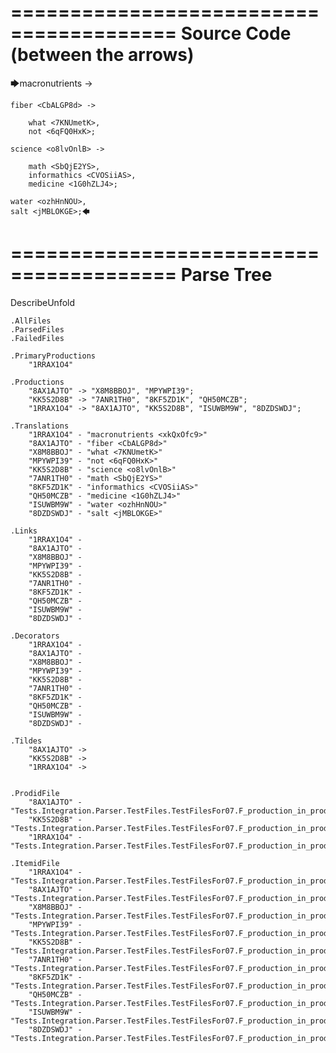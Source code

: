 ========================================
Source Code (between the arrows)
========================================

🡆macronutrients <xkQxOfc9> ->

    fiber <CbALGP8d> ->

        what <7KNUmetK>,
        not <6qFQ0HxK>;
	
	science <o8lvOnlB> ->
		
		math <SbQjE2YS>,
		informathics <CVOSiiAS>,
		medicine <1G0hZLJ4>;
    
    water <ozhHnNOU>,
    salt <jMBLOKGE>;🡄

========================================
Parse Tree
========================================
DescribeUnfold

    .AllFiles
    .ParsedFiles
    .FailedFiles

    .PrimaryProductions
        "1RRAX1O4" 

    .Productions
        "8AX1AJTO" -> "X8M8BBOJ", "MPYWPI39";
        "KK5S2D8B" -> "7ANR1TH0", "8KF5ZD1K", "QH50MCZB";
        "1RRAX1O4" -> "8AX1AJTO", "KK5S2D8B", "ISUWBM9W", "8DZDSWDJ";

    .Translations
        "1RRAX1O4" - "macronutrients <xkQxOfc9>"
        "8AX1AJTO" - "fiber <CbALGP8d>"
        "X8M8BBOJ" - "what <7KNUmetK>"
        "MPYWPI39" - "not <6qFQ0HxK>"
        "KK5S2D8B" - "science <o8lvOnlB>"
        "7ANR1TH0" - "math <SbQjE2YS>"
        "8KF5ZD1K" - "informathics <CVOSiiAS>"
        "QH50MCZB" - "medicine <1G0hZLJ4>"
        "ISUWBM9W" - "water <ozhHnNOU>"
        "8DZDSWDJ" - "salt <jMBLOKGE>"

    .Links
        "1RRAX1O4" - 
        "8AX1AJTO" - 
        "X8M8BBOJ" - 
        "MPYWPI39" - 
        "KK5S2D8B" - 
        "7ANR1TH0" - 
        "8KF5ZD1K" - 
        "QH50MCZB" - 
        "ISUWBM9W" - 
        "8DZDSWDJ" - 

    .Decorators
        "1RRAX1O4" - 
        "8AX1AJTO" - 
        "X8M8BBOJ" - 
        "MPYWPI39" - 
        "KK5S2D8B" - 
        "7ANR1TH0" - 
        "8KF5ZD1K" - 
        "QH50MCZB" - 
        "ISUWBM9W" - 
        "8DZDSWDJ" - 

    .Tildes
        "8AX1AJTO" -> 
        "KK5S2D8B" -> 
        "1RRAX1O4" -> 


    .ProdidFile
        "8AX1AJTO" - "Tests.Integration.Parser.TestFiles.TestFilesFor07.F_production_in_production4.ds"
        "KK5S2D8B" - "Tests.Integration.Parser.TestFiles.TestFilesFor07.F_production_in_production4.ds"
        "1RRAX1O4" - "Tests.Integration.Parser.TestFiles.TestFilesFor07.F_production_in_production4.ds"

    .ItemidFile
        "1RRAX1O4" - "Tests.Integration.Parser.TestFiles.TestFilesFor07.F_production_in_production4.ds"
        "8AX1AJTO" - "Tests.Integration.Parser.TestFiles.TestFilesFor07.F_production_in_production4.ds"
        "X8M8BBOJ" - "Tests.Integration.Parser.TestFiles.TestFilesFor07.F_production_in_production4.ds"
        "MPYWPI39" - "Tests.Integration.Parser.TestFiles.TestFilesFor07.F_production_in_production4.ds"
        "KK5S2D8B" - "Tests.Integration.Parser.TestFiles.TestFilesFor07.F_production_in_production4.ds"
        "7ANR1TH0" - "Tests.Integration.Parser.TestFiles.TestFilesFor07.F_production_in_production4.ds"
        "8KF5ZD1K" - "Tests.Integration.Parser.TestFiles.TestFilesFor07.F_production_in_production4.ds"
        "QH50MCZB" - "Tests.Integration.Parser.TestFiles.TestFilesFor07.F_production_in_production4.ds"
        "ISUWBM9W" - "Tests.Integration.Parser.TestFiles.TestFilesFor07.F_production_in_production4.ds"
        "8DZDSWDJ" - "Tests.Integration.Parser.TestFiles.TestFilesFor07.F_production_in_production4.ds"

